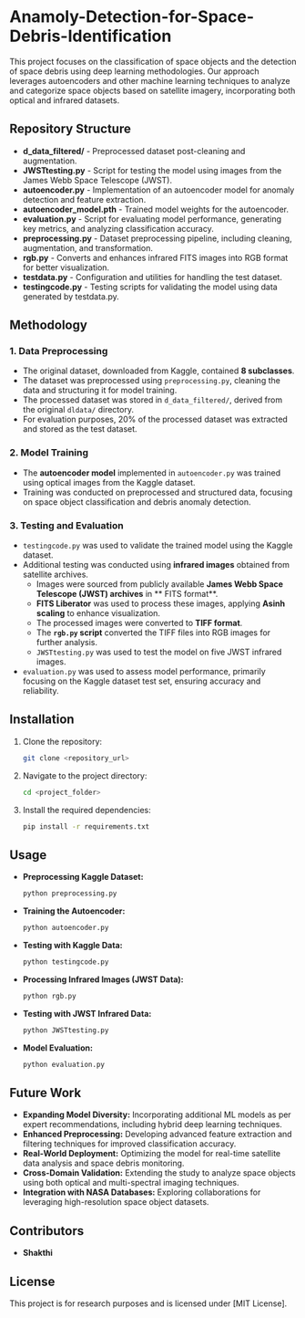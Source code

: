 # Anamoly-Detection-for-Space-Debris-Identification

This project focuses on the classification of space objects and the detection of space debris using deep learning methodologies. Our approach leverages autoencoders and other machine learning techniques to analyze and categorize space objects based on satellite imagery, incorporating both optical and infrared datasets.

## Repository Structure

- **d_data_filtered/** - Preprocessed dataset post-cleaning and augmentation.
- **JWSTtesting.py** - Script for testing the model using images from the James Webb Space Telescope (JWST).
- **autoencoder.py** - Implementation of an autoencoder model for anomaly detection and feature extraction.
- **autoencoder_model.pth** - Trained model weights for the autoencoder.
- **evaluation.py** - Script for evaluating model performance, generating key metrics, and analyzing classification accuracy.
- **preprocessing.py** - Dataset preprocessing pipeline, including cleaning, augmentation, and transformation.
- **rgb.py** - Converts and enhances infrared FITS images into RGB format for better visualization.
- **testdata.py** - Configuration and utilities for handling the test dataset.
- **testingcode.py** - Testing scripts for validating the model using data generated by testdata.py.

## Methodology

### 1. Data Preprocessing
- The original dataset, downloaded from Kaggle, contained **8 subclasses**.
- The dataset was preprocessed using `preprocessing.py`, cleaning the data and structuring it for model training.
- The processed dataset was stored in `d_data_filtered/`, derived from the original `dldata/` directory.
- For evaluation purposes, 20% of the processed dataset was extracted and stored as the test dataset.

### 2. Model Training
- The **autoencoder model** implemented in `autoencoder.py` was trained using optical images from the Kaggle dataset.
- Training was conducted on preprocessed and structured data, focusing on space object classification and debris anomaly detection.

### 3. Testing and Evaluation
- `testingcode.py` was used to validate the trained model using the Kaggle dataset.
- Additional testing was conducted using **infrared images** obtained from satellite archives.
  - Images were sourced from publicly available **James Webb Space Telescope (JWST) archives** in ** FITS format**.
  - **FITS Liberator** was used to process these images, applying **Asinh scaling** to enhance visualization.
  - The processed images were converted to **TIFF format**.
  - The **`rgb.py` script** converted the TIFF files into RGB images for further analysis.
  - `JWSTtesting.py` was used to test the model on five JWST infrared images.
- `evaluation.py` was used to assess model performance, primarily focusing on the Kaggle dataset test set, ensuring accuracy and reliability.

## Installation

1. Clone the repository:
   ```sh
   git clone <repository_url>
   ```
2. Navigate to the project directory:
   ```sh
   cd <project_folder>
   ```
3. Install the required dependencies:
   ```sh
   pip install -r requirements.txt
   ```

## Usage

- **Preprocessing Kaggle Dataset:**
  ```sh
  python preprocessing.py
  ```
- **Training the Autoencoder:**
  ```sh
  python autoencoder.py
  ```
- **Testing with Kaggle Data:**
  ```sh
  python testingcode.py
  ```
- **Processing Infrared Images (JWST Data):**
  ```sh
  python rgb.py
  ```
- **Testing with JWST Infrared Data:**
  ```sh
  python JWSTtesting.py
  ```
- **Model Evaluation:**
  ```sh
  python evaluation.py
  ```

## Future Work
- **Expanding Model Diversity:** Incorporating additional ML models as per expert recommendations, including hybrid deep learning techniques.
- **Enhanced Preprocessing:** Developing advanced feature extraction and filtering techniques for improved classification accuracy.
- **Real-World Deployment:** Optimizing the model for real-time satellite data analysis and space debris monitoring.
- **Cross-Domain Validation:** Extending the study to analyze space objects using both optical and multi-spectral imaging techniques.
- **Integration with NASA Databases:** Exploring collaborations for leveraging high-resolution space object datasets.

## Contributors
- **Shakthi**

## License
This project is for research purposes and is licensed under [MIT License].

